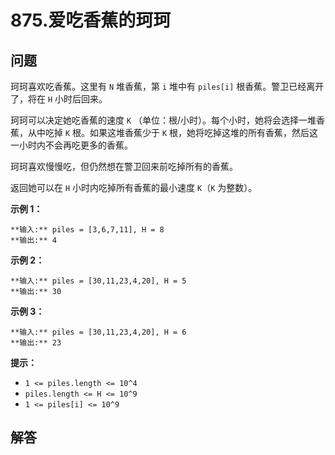# 875.爱吃香蕉的珂珂

## 问题

珂珂喜欢吃香蕉。这里有 `N` 堆香蕉，第 `i` 堆中有 `piles[i]` 根香蕉。警卫已经离开了，将在 `H` 小时后回来。

珂珂可以决定她吃香蕉的速度 `K` （单位：根/小时）。每个小时，她将会选择一堆香蕉，从中吃掉 `K` 根。如果这堆香蕉少于 `K` 根，她将吃掉这堆的所有香蕉，然后这一小时内不会再吃更多的香蕉。

珂珂喜欢慢慢吃，但仍然想在警卫回来前吃掉所有的香蕉。

返回她可以在 `H` 小时内吃掉所有香蕉的最小速度 `K`（`K` 为整数）。

**示例 1：**

```
**输入:** piles = [3,6,7,11], H = 8
**输出:** 4

```

**示例 2：**

```
**输入:** piles = [30,11,23,4,20], H = 5
**输出:** 30

```

**示例 3：**

```
**输入:** piles = [30,11,23,4,20], H = 6
**输出:** 23

```

**提示：**

* `1 <= piles.length <= 10^4`
* `piles.length <= H <= 10^9`
* `1 <= piles[i] <= 10^9`



## 解答

